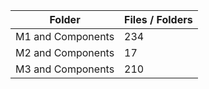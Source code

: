 | Folder            |   Files / Folders |
|-------------------|-------------------|
| M1 and Components |               234 |
| M2 and Components |                17 |
| M3 and Components |               210 |